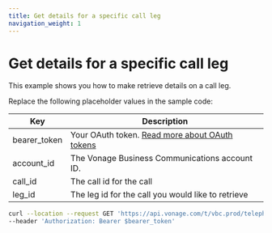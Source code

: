 ```yaml
---
title: Get details for a specific call leg
navigation_weight: 1
---
```


# Get details for a specific call leg

This example shows you how to make retrieve details on a call leg.

Replace the following placeholder values in the sample code:

| Key        | Description                                                                                            |
|------------|--------------------------------------------------------------------------------------------------------|
| bearer_token | Your OAuth token. [Read more about OAuth tokens](https://developer.nexmo.com/vonage-business-cloud/vbc-apis/getting-started/authentication) |
| account_id | The Vonage Business Communications account ID. |
| call_id | The call id for the call  | 
| leg_id | The leg id for the call you would like to retrieve | 

``` bash
curl --location --request GET 'https://api.vonage.com/t/vbc.prod/telephony/v3/cc/accounts/$account_id/calls/$call_id/legs/$leg_id' \
--header 'Authorization: Bearer $bearer_token'
```
